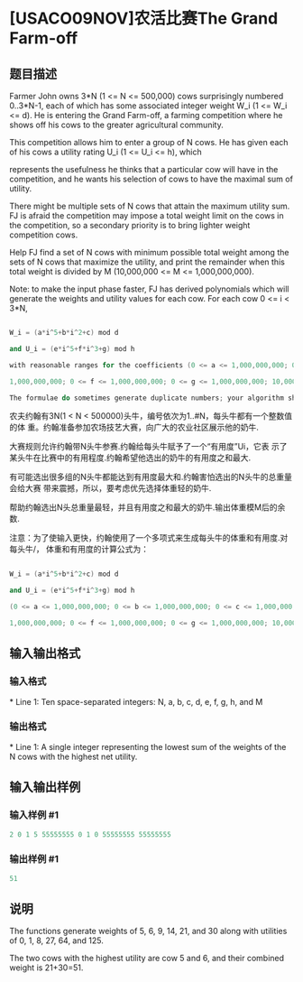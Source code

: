# [USACO09NOV]农活比赛The Grand Farm-off

## 题目描述

Farmer John owns 3\*N (1 <= N <= 500,000) cows surprisingly numbered 0..3\*N-1, each of which has some associated integer weight W\_i (1 <= W\_i <= d). He is entering the Grand Farm-off, a farming competition where he shows off his cows to the greater agricultural community.

This competition allows him to enter a group of N cows. He has given each of his cows a utility rating U\_i (1 <= U\_i <= h), which

represents the usefulness he thinks that a particular cow will have in the competition, and he wants his selection of cows to have the maximal sum of utility.

There might be multiple sets of N cows that attain the maximum utility sum. FJ is afraid the competition may impose a total weight limit on the cows in the competition, so a secondary priority is to bring lighter weight competition cows.

Help FJ find a set of N cows with minimum possible total weight among the sets of N cows that maximize the utility, and print the remainder when this total weight is divided by M (10,000,000 <= M <= 1,000,000,000).

Note: to make the input phase faster, FJ has derived polynomials which will generate the weights and utility values for each cow. For each cow 0 <= i < 3\*N,

```cpp

W_i = (a*i^5+b*i^2+c) mod d

and U_i = (e*i^5+f*i^3+g) mod h

with reasonable ranges for the coefficients (0 <= a <= 1,000,000,000; 0 <= b <= 1,000,000,000; 0 <= c <= 1,000,000,000; 0 <= e <=

1,000,000,000; 0 <= f <= 1,000,000,000; 0 <= g <= 1,000,000,000; 10,000,000 <= d <= 1,000,000,000; 10,000,000 <= h <= 1,000,000,000).

The formulae do sometimes generate duplicate numbers; your algorithm should handle this properly.

```

农夫约翰有3N(1 < N < 500000)头牛，编号依次为1..#N，每头牛都有一个整数值的体 重。约翰准备参加农场技艺大赛，向广大的农业社区展示他的奶牛.

大赛规则允许约翰带N头牛参赛.约翰给每头牛赋予了一个“有用度”Ui，它表 示了某头牛在比赛中的有用程度.约翰希望他选出的奶牛的有用度之和最大.

有可能选出很多组的N头牛都能达到有用度最大和.约翰害怕选出的N头牛的总重量会给大赛 带来震撼，所以，要考虑优先选择体重轻的奶牛.

帮助约翰选出N头总重量最轻，并且有用度之和最大的奶牛.输出体重模M后的余数.

注意：为了使输入更快，约翰使用了一个多项式来生成每头牛的体重和有用度.对每头牛/， 体重和有用度的计算公式为：

```cpp

W_i = (a*i^5+b*i^2+c) mod d

and U_i = (e*i^5+f*i^3+g) mod h

(0 <= a <= 1,000,000,000; 0 <= b <= 1,000,000,000; 0 <= c <= 1,000,000,000; 0 <= e <=

1,000,000,000; 0 <= f <= 1,000,000,000; 0 <= g <= 1,000,000,000; 10,000,000 <= d <= 1,000,000,000; 10,000,000 <= h <= 1,000,000,000).

```

## 输入输出格式

### 输入格式

\* Line 1: Ten space-separated integers: N, a, b, c, d, e, f, g, h, and M

### 输出格式

\* Line 1: A single integer representing the lowest sum of the weights of the N cows with the highest net utility.

## 输入输出样例

### 输入样例 #1

```cpp
2 0 1 5 55555555 0 1 0 55555555 55555555 

```
### 输出样例 #1

```cpp
51 

```
## 说明

The functions generate weights of 5, 6, 9, 14, 21, and 30 along with utilities of 0, 1, 8, 27, 64, and 125.

The two cows with the highest utility are cow 5 and 6, and their combined weight is 21+30=51.

